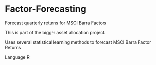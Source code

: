 # Factor-Forecasting
Forecast quarterly returns for MSCI Barra Factors

This is part of the bigger asset allocation project. 

Uses several statistical learning methods to forecast MSCI Barra Factor Returns

Language R
